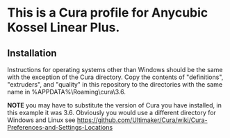 # This is a Cura profile for Anycubic Kossel Linear Plus.
## Installation
Instructions for operating systems other than Windows should be the same with the exception of the Cura directory.
Copy the contents of "definitions", "extruders", and "quality" in this repository to the directories with the same name in %APPDATA%\Roaming\cura\3.6.

**NOTE** you may have to substitute the version of Cura you have installed, in this example it was 3.6. Obviously you would use a different directory for Windows and Linux see https://github.com/Ultimaker/Cura/wiki/Cura-Preferences-and-Settings-Locations
